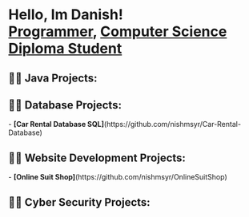 <h1>Hello, Im Danish! <br/><a href="https://github.com/nishmsyr">Programmer</a>, <a href="https://www.linkedin.com/in/danish-amsyar/">Computer Science Diploma Student</a>

<h2>👨‍💻 Java Projects:</h2>
<h2>👨‍💻 Database Projects:</h2>
- <b>[Car Rental Database SQL]</b>(https://github.com/nishmsyr/Car-Rental-Database)
<h2>👨‍💻 Website Development Projects:</h2>
- <b>[Online Suit Shop]</b>(https://github.com/nishmsyr/OnlineSuitShop)
<h2>👨‍💻 Cyber Security Projects:</h2>
